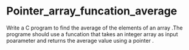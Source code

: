 # Pointer_array_funcation_average
Write a C program to find the average of the elements of an array .The programe should use a funcation that takes an integer array as input poarameter and returns the average value using a pointer .  
